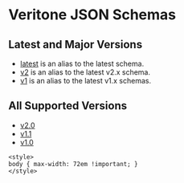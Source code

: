 # Veritone JSON Schemas

## Latest and Major Versions

- [latest](./latest/index.html) is an alias to the latest schema.
- [v2](./v2/index.html) is an alias to the latest v2.x schema.
- [v1](./v1/index.html) is an alias to the latest v1.x schemas.

## All Supported Versions

- [v2.0](./v2.0/index.html)
- [v1.1](./v1.1/index.html)
- [v1.0](./v1.0/index.html)

``` {=html}
<style>
body { max-width: 72em !important; }
</style>
```